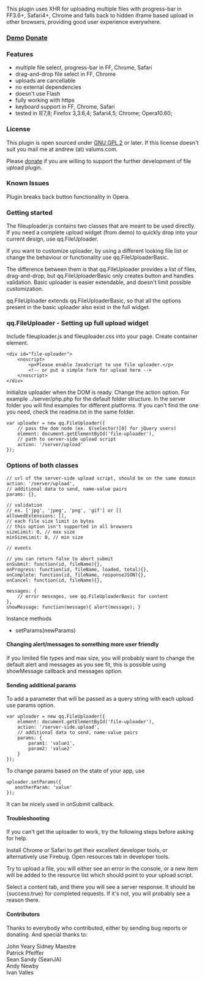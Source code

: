 [donation_link]: https://www.paypal.com/cgi-bin/webscr?cmd=_donations&business=3PMY37SL9L888&lc=US&item_name=JavaScript%20file%20uploader&currency_code=USD&bn=PP%2dDonationsBF%3abtn_donate_SM%2egif%3aNonHosted

This plugin uses XHR for uploading multiple files with progress-bar in FF3.6+, Safari4+,
Chrome and falls back to hidden iframe based upload in other browsers,
providing good user experience everywhere.

### <a href="http://valums.com/files/2010/file-uploader/demo.htm">Demo</a> [Donate][donation_link] ###

### Features ###
* multiple file select, progress-bar in FF, Chrome, Safari
* drag-and-drop file select in FF, Chrome 
* uploads are cancellable
* no external dependencies
* doesn't use Flash
* fully working with https
* keyboard support in FF, Chrome, Safari
* tested in IE7,8; Firefox 3,3.6,4; Safari4,5; Chrome; Opera10.60;

### License ###
This plugin is open sourced under <a href="http://www.gnu.org/licenses/gpl-2.0.html">GNU GPL 2</a> or later.
If this license doesn't suit you mail me at andrew (at) valums.com.

Please [donate][donation_link] if you are willing to support the further development of file upload plugin.  

### Known Issues ###
Plugin breaks back button functionality in Opera.
	
### Getting started ###
The fileuploader.js contains two classes that are meant to be used directly.
If you need a complete upload widget (from demo) to quickly drop
into your current design, use qq.FileUploader.

If you want to customize uploader, by using a different looking file list
or change the behaviour or functionality use qq.FileUploaderBasic.

The difference between them is that qq.FileUploader provides a list of files,
drag-and-drop, but qq.FileUploaderBasic only creates button and handles validation.
Basic uploader is easier extendable, and doesn't limit possible customization.

qq.FileUploader extends qq.FileUploaderBasic, so that all the options present
in the basic uploader also exist in the full widget.  

### qq.FileUploader - Setting up full upload widget ###

Include fileuploader.js and fileuploader.css into your page.
Create container element.

    <div id="file-uploader">       
        <noscript>          
            <p>Please enable JavaScript to use file uploader.</p>
            <!-- or put a simple form for upload here -->
        </noscript>         
    </div>
    
Initialize uploader when the DOM is ready. Change the action option.
For example ../server/php.php for the default folder structure.
In the server folder you will find examples for different platforms.
If you can't find the one you need, check the readme.txt in the same folder. 

    var uploader = new qq.FileUploader({
        // pass the dom node (ex. $(selector)[0] for jQuery users)
        element: document.getElementById('file-uploader'),
        // path to server-side upload script
        action: '/server/upload'
    }); 

### Options of both classes ###
    
    // url of the server-side upload script, should be on the same domain
    action: '/server/upload',
    // additional data to send, name-value pairs
    params: {},
    
    // validation    
    // ex. ['jpg', 'jpeg', 'png', 'gif'] or []
    allowedExtensions: [],        
    // each file size limit in bytes
    // this option isn't supported in all browsers
    sizeLimit: 0, // max size   
    minSizeLimit: 0, // min size
    
    // events    
     
    // you can return false to abort submit
    onSubmit: function(id, fileName){},
    onProgress: function(id, fileName, loaded, total){},
    onComplete: function(id, fileName, responseJSON){},
    onCancel: function(id, fileName){},
    
    messages: {
        // error messages, see qq.FileUploaderBasic for content            
    },
    showMessage: function(message){ alert(message); }        

Instance methods

* setParams(newParams)         

#### Changing alert/messages to something more user friendly ####

If you limited file types and max size, you will probably want to change the default alert and
messages as you see fit, this is possible using showMessage callback and messages option.

#### Sending additional params ####

To add a parameter that will be passed as a query string with each upload use params option. 

    var uploader = new qq.FileUploader({
        element: document.getElementById('file-uploader'),
        action: '/server-side.upload',
        // additional data to send, name-value pairs
        params: {
            param1: 'value1',
            param2: 'value2'
        }
    });

To change params based on the state of your app, use 
    
    uploader.setParams({
       anotherParam: 'value' 
    });

It can be nicely used in onSubmit callback.      

#### Troubleshooting ####
If you can't get the uploader to work, try the following steps before asking for help.

Install Chrome or Safari to get their excellent developer tools,
or alternatively use Firebug. Open resources tab in developer tools.

Try to upload a file, you will either see an error in the console, or
a new item will be added to the resource list which should point to your upload
script.

Select a content tab, and there you will see a server response. It
should be {success:true} for completed requests. If it's not, you will
probably see a reason there.

#### Contributors ####

Thanks to everybody who contributed, either by sending bug reports or donating. And special thanks to:

John Yeary
Sidney Maestre  
Patrick Pfeiffer  
Sean Sandy (SeanJA)  
Andy Newby     
Ivan Valles  